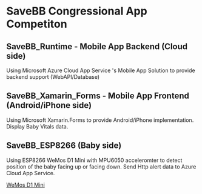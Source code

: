# SaveBB Congressional App Competiton 

## SaveBB_Runtime - Mobile App Backend (Cloud side)

Using Microsoft Azure Cloud App Service 's Mobile App Solution to provide backend support (WebAPI/Database)

## SaveBB_Xamarin_Forms - Mobile App Frontend (Android/iPhone side) 

Using Microsoft Xamarin.Forms to provide Android/iPhone implementation. Display Baby Vitals data.

## SaveBB_ESP8266 (Baby side)

Using ESP8266 WeMos D1 Mini with MPU6050 acceleromter to detect position of the baby facing up or facing down. Send Http alert data to Azure Cloud App Service.

[WeMos D1 Mini](https://www.wemos.cc/product/d1-mini.html) 

